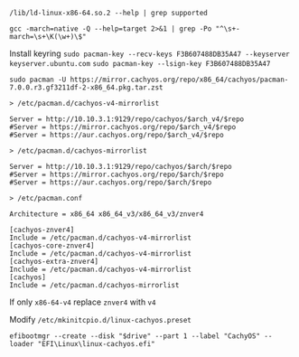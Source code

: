 
`/lib/ld-linux-x86-64.so.2 --help | grep supported`

`gcc -march=native -Q --help=target 2>&1 | grep -Po "^\s+-march=\s+\K(\w+)\$"`

Install keyring
`sudo pacman-key --recv-keys F3B607488DB35A47 --keyserver keyserver.ubuntu.com`
`sudo pacman-key --lsign-key F3B607488DB35A47`

`sudo pacman -U https://mirror.cachyos.org/repo/x86_64/cachyos/pacman-7.0.0.r3.gf3211df-2-x86_64.pkg.tar.zst`

`> /etc/pacman.d/cachyos-v4-mirrorlist`
```
Server = http://10.10.3.1:9129/repo/cachyos/$arch_v4/$repo
#Server = https://mirror.cachyos.org/repo/$arch_v4/$repo
#Server = https://aur.cachyos.org/repo/$arch_v4/$repo
```

`> /etc/pacman.d/cachyos-mirrorlist`
```
Server = http://10.10.3.1:9129/repo/cachyos/$arch/$repo
#Server = https://mirror.cachyos.org/repo/$arch/$repo
#Server = https://aur.cachyos.org/repo/$arch/$repo
```

`> /etc/pacman.conf`
```
Architecture = x86_64 x86_64_v3/x86_64_v3/znver4

[cachyos-znver4]
Include = /etc/pacman.d/cachyos-v4-mirrorlist
[cachyos-core-znver4]
Include = /etc/pacman.d/cachyos-v4-mirrorlist
[cachyos-extra-znver4]
Include = /etc/pacman.d/cachyos-v4-mirrorlist
[cachyos]
Include = /etc/pacman.d/cachyos-mirrorlist
```

If only `x86-64-v4` replace `znver4` with `v4`

Modify `/etc/mkinitcpio.d/linux-cachyos.preset`

`efibootmgr --create --disk "$drive" --part 1 --label "CachyOS" --loader "EFI\Linux\linux-cachyos.efi"`
